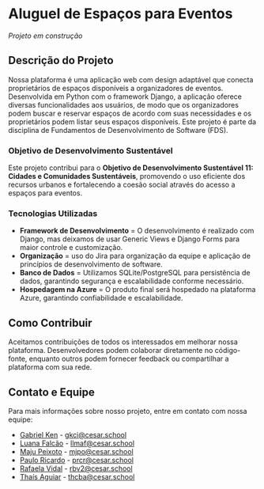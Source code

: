 # Aluguel de Espaços para Eventos

*Projeto em construção*

## Descrição do Projeto

Nossa plataforma é uma aplicação web com design adaptável que conecta proprietários de espaços disponíveis a organizadores de eventos. Desenvolvida em Python com o framework Django, a aplicação oferece diversas funcionalidades aos usuários, de modo que os organizadores podem buscar e reservar espaços de acordo com suas necessidades e os proprietários podem listar seus espaços disponíveis.
Este projeto é parte da disciplina de Fundamentos de Desenvolvimento de Software (FDS).

### Objetivo de Desenvolvimento Sustentável

Este projeto contribui para o **Objetivo de Desenvolvimento Sustentável 11: Cidades e Comunidades Sustentáveis**, promovendo o uso eficiente dos recursos urbanos e fortalecendo a coesão social através do acesso a espaços para eventos.

### Tecnologias Utilizadas

- **Framework de Desenvolvimento** = O desenvolvimento é realizado com Django, mas deixamos de usar Generic Views e Django Forms para maior controle e customização.
- **Organização** = uso do Jira para organização da equipe e aplicação de princípios de desenvolvimento de software.
- **Banco de Dados** = Utilizamos SQLite/PostgreSQL para persistência de dados, garantindo segurança e escalabilidade conforme necessário.
- **Hospedagem na Azure** = O produto final será hospedado na plataforma Azure, garantindo confiabilidade e escalabilidade.

## Como Contribuir

Aceitamos contribuições de todos os interessados em melhorar nossa plataforma. Desenvolvedores podem colaborar diretamente no código-fonte, enquanto outros podem fornecer feedback ou compartilhar a plataforma com sua rede.

## Contato e Equipe

Para mais informações sobre nosso projeto, entre em contato com nossa equipe:

- [Gabriel Ken](https://github.com/dekenner) - [gkci@cesar.school](mailto:gkci@cesar.school)
- [Luana Falcão](https://github.com/lua-mf) - [llmaf@cesar.school](mailto:llmaf@cesar.school)
- [Maju Peixoto](https://github.com/majupeixoto) - [mjpo@cesar.school](mailto:mjpo@cesar.school)
- [Paulo Ricardo](https://github.com/paulo-rago) - [prcr@cesar.school](mailto:prcr@cesar.school)
- [Rafaela Vidal](https://github.com/Rafabvidal) - [rbv2@cesar.school](mailto:rbv2@cesar.school)
- [Thaís Aguiar](https://github.com/aguiarth) - [thcba@cesar.school](mailto:thcba@cesar.school)
